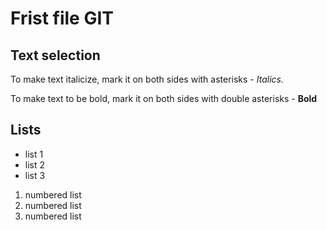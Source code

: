 # Frist file GIT

## Text selection

To make text italicize, mark it on both sides with asterisks -
*Italics.*

To make text to be bold, mark it on both sides with double asterisks -
**Bold**

## Lists

* list 1
* list 2
* list 3

1. numbered list
2. numbered list
3. numbered list
